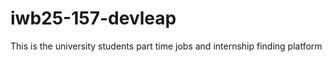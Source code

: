 # iwb25-157-devleap
This is the university students part time jobs and internship finding platform

